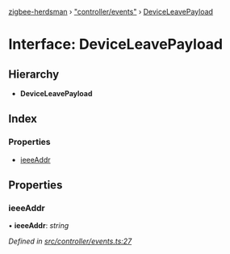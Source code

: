 [zigbee-herdsman](../README.md) › ["controller/events"](../modules/_controller_events_.md) › [DeviceLeavePayload](_controller_events_.deviceleavepayload.md)

# Interface: DeviceLeavePayload

## Hierarchy

* **DeviceLeavePayload**

## Index

### Properties

* [ieeeAddr](_controller_events_.deviceleavepayload.md#ieeeaddr)

## Properties

###  ieeeAddr

• **ieeeAddr**: *string*

*Defined in [src/controller/events.ts:27](https://github.com/Koenkk/zigbee-herdsman/blob/3a6811a/src/controller/events.ts#L27)*
